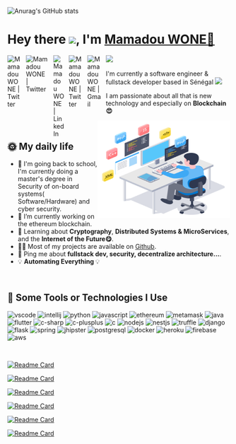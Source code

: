![Anurag's GitHub stats](https://github-readme-stats.vercel.app/api?username=mamadou-wone&show_icons=true&theme=radical)
# Hey there <img src="https://media.giphy.com/media/hvRJCLFzcasrR4ia7z/giphy.gif" width="25px">, I'm <a href="#">Mamadou WONE🙂 </a>

<a href="https://www.instagram.com/mamadu_wone/">
  <img align="left" style="margin-right:10px;" alt="Mamadou WONE | Twitter" width="32px" src="https://img.icons8.com/fluency/48/000000/instagram-new.png" />
</a>

<a href="https://twitter.com/mamadu_wone">
  <img align="left" style="margin-right:10px;" alt="Mamadou WONE | Twitter" width="52px" src="https://api.iconify.design/logos:twitter.svg" />
</a>

<a href="https://www.linkedin.com/in/mamadou-wone-590229178/">
  <img align="left" style="margin-right:10px;" alt="Mamadou WONE | LinkedIn" width="25px" src="https://api.iconify.design/logos:linkedin-icon.svg" />
</a> 

<a href="#">
  <img align="left" style="margin-right:10px;" alt="Mamadou WONE | Twitter" width="32px" src="https://api.iconify.design/logos:twitch.svg" />
</a>

<a href="mailto:mamadu.wone@gmail.com">
  <img align="left" style="margin-right:10px;" alt="Mamadou WONE | Gmail" width="32px" src="https://api.iconify.design/logos:google-gmail.svg" />
</a>

![](https://visitor-badge.glitch.me/badge?page_id=mamadou-wone.mamadou-wone)

<p>I'm currently a software engineer & fullstack developer based in Sénégal <img src="https://api.iconify.design/openmoji:flag-senegal.svg" width="20px"/>

<p>I am passionate about all that is new technology  and especially on <strong>Blockchain😍</strong></p>


<img align="right" alt="GIF" src="https://github.com/mamadou-wone/mamadou-wone/blob/main/tech.gif" width="300" height="220" />

<br />

## 🌞 My daily life

<ul>
    <li>🏫 I'm going back to school, I'm currently doing a master's degree in Security of on-board systems( Software/Hardware) and cyber security.</li>
    <li>🤯 I’m currently working on the ethereum blockchain.</li>
    <li>🤠  Learning about <strong>Cryptography</strong>, <strong>Distributed Systems & MicroServices</strong>, and the  <strong>Internet of the Future😋</strong>.</li>
    <li>👨‍💻 Most of my projects are available on <a href="https://github.com/mamadou-wone">Github</a>.</li>
    <li>💬 Ping me about <strong>fullstack dev, security, decentralize architecture...</strong>.</li>
    <li>💡 <strong>Automating Everything </strong>💡</li>
</ul>

 <br />

## 🚀 Some Tools or Technologies I Use

<p align="left">
    <img src="https://api.iconify.design/logos:visual-studio-code.svg" alt="vscode" width="25" height="25" />
    <img src="https://api.iconify.design/logos:intellij-idea.svg" alt="intellij" width="25" height="25" />
    <img src="https://api.iconify.design/logos:python.svg" alt="python" width="25" height="25" />
    <img src="https://api.iconify.design/logos:javascript.svg" alt="javascript" width="25" height="25" />
    <img src="https://api.iconify.design/logos:ethereum.svg" alt="ethereum" width="25" height="25" />
    <img src="https://api.iconify.design/logos:metamask-icon.svg" alt="metamask" width="25" height="25" />
    <img src="https://api.iconify.design/logos:java.svg" alt="java" width="25" height="25" />
    <img src="https://api.iconify.design/logos:flutter.svg" alt="flutter" width="25" height="25" />
    <img src="https://api.iconify.design/logos:c-sharp.svg" alt="c-sharp" width="25" height="25" />
    <img src="https://api.iconify.design/logos:c-plusplus.svg" alt="c-plusplus" width="25" height="25" />
    <img src="https://api.iconify.design/logos:c.svg" alt="c" width="25" height="25" />
    <img src="https://api.iconify.design/logos:nodejs-icon.svg" alt="nodejs" width="25" height="25" />
    <img src="https://api.iconify.design/logos:nestjs.svg" alt="nestjs" width="25" height="25" />
    <img src="https://api.iconify.design/logos:truffle.svg" alt="truffle" width="25" height="25" />
    <img src="https://api.iconify.design/logos:django-icon.svg" alt="django" width="25" height="25" />
    <img src="https://api.iconify.design/logos:flask.svg" alt="flask" width="25" height="25" />
    <img src="https://api.iconify.design/logos:spring-icon.svg" alt="spring" width="25" height="25" />
    <img src="https://api.iconify.design/logos:jhipster-icon.svg" alt="jhipster" width="25" height="25" />
    <img src="https://api.iconify.design/logos:postgresql.svg" alt="postgresql" width="25" height="25" />
    <img src="https://api.iconify.design/logos:docker-icon.svg" alt="docker" width="25" height="25" />
    <img src="https://api.iconify.design/logos:heroku-icon.svg" alt="heroku" width="25" height="25" />
    <img src="https://api.iconify.design/logos:firebase.svg" alt="firebase" width="25" height="25" />
    <img src="https://api.iconify.design/logos:aws.svg" alt="aws" width="25" height="25" />
</p>

<br />

<div class="container">
  <div class="row">
    <div class="col">
    <p dir="auto"><a href="https://github.com/mamadou-wone/aes-implementation"><img src="https://camo.githubusercontent.com/b2c7ce398d7283941efa31e07030a8ae1b7ee78ae14cc2327a933df7371c1bd8/68747470733a2f2f6769746875622d726561646d652d73746174732e76657263656c2e6170702f6170692f70696e2f3f757365726e616d653d6d616d61646f752d776f6e65267265706f3d6165732d696d706c656d656e746174696f6e267468656d653d7261646963616c" alt="Readme Card" data-canonical-src="https://github-readme-stats.vercel.app/api/pin/?username=mamadou-wone&amp;repo=aes-implementation&amp;theme=radical" style="max-width: 100%;"></a></p>
  </div>
  <div class="col">
    <p dir="auto"><a href="https://github.com/mamadou-wone/java-aes-implementation"><img src="https://camo.githubusercontent.com/b8a4150ba4a5e4986e1758078065b3398cf91bd4b1010fbaf8c86e9b9326f395/68747470733a2f2f6769746875622d726561646d652d73746174732e76657263656c2e6170702f6170692f70696e2f3f757365726e616d653d6d616d61646f752d776f6e65267265706f3d6a6176612d6165732d696d706c656d656e746174696f6e267468656d653d7261646963616c" alt="Readme Card" data-canonical-src="https://github-readme-stats.vercel.app/api/pin/?username=mamadou-wone&amp;repo=java-aes-implementation&amp;theme=radical" style="max-width: 100%;"></a></p>
  </div>
  <div class="col">
    <p dir="auto"><a href="https://github.com/mamadou-wone/euthereum-dap-started-project"><img src="https://camo.githubusercontent.com/27c70ae7f697bb99fedca4a2c63c31b62c7d2779856733528a68970fc9dc2a79/68747470733a2f2f6769746875622d726561646d652d73746174732e76657263656c2e6170702f6170692f70696e2f3f757365726e616d653d6d616d61646f752d776f6e65267265706f3d65757468657265756d2d6461702d737461727465642d70726f6a656374267468656d653d7261646963616c" alt="Readme Card" data-canonical-src="https://github-readme-stats.vercel.app/api/pin/?username=mamadou-wone&amp;repo=euthereum-dap-started-project&amp;theme=radical" style="max-width: 100%;"></a></p>
  </div>
  </div>

<div class="row">
  <div class="col">
  <p dir="auto"><a href="https://github.com/mamadou-wone/Covid-19-Tracker"><img src="https://camo.githubusercontent.com/af8e02a71670f0e3e4bff21c68abc10e73299c9bc3423b350221437ca5c8ba5b/68747470733a2f2f6769746875622d726561646d652d73746174732e76657263656c2e6170702f6170692f70696e2f3f757365726e616d653d6d616d61646f752d776f6e65267265706f3d436f7669642d31392d547261636b6572267468656d653d7261646963616c" alt="Readme Card" data-canonical-src="https://github-readme-stats.vercel.app/api/pin/?username=mamadou-wone&amp;repo=Covid-19-Tracker&amp;theme=radical" style="max-width: 100%;"></a></p>
  </div>
  <div class="col">
  <p dir="auto"><a href="https://github.com/mamadou-wone/Flutter-Blockchain"><img src="https://camo.githubusercontent.com/8ca9bf538d83f663f394fb5540cafe7a2495c9f93288b843160136c0ad380eef/68747470733a2f2f6769746875622d726561646d652d73746174732e76657263656c2e6170702f6170692f70696e2f3f757365726e616d653d6d616d61646f752d776f6e65267265706f3d466c75747465722d426c6f636b636861696e267468656d653d7261646963616c" alt="Readme Card" data-canonical-src="https://github-readme-stats.vercel.app/api/pin/?username=mamadou-wone&amp;repo=Flutter-Blockchain&amp;theme=radical" style="max-width: 100%;"></a></p>
  </div>
  <div class="col">
  <p dir="auto"><a href="https://github.com/mamadou-wone/CheatSheetSeries"><img src="https://camo.githubusercontent.com/917eb405313aaf9d855156d9400176c4ecf0ce3ea5d62b08eb72e4eebd97cda9/68747470733a2f2f6769746875622d726561646d652d73746174732e76657263656c2e6170702f6170692f70696e2f3f757365726e616d653d6d616d61646f752d776f6e65267265706f3d43686561745368656574536572696573267468656d653d7261646963616c" alt="Readme Card" data-canonical-src="https://github-readme-stats.vercel.app/api/pin/?username=mamadou-wone&amp;repo=CheatSheetSeries&amp;theme=radical" style="max-width: 100%;"></a></p>
  </div>
</div>

</div>


